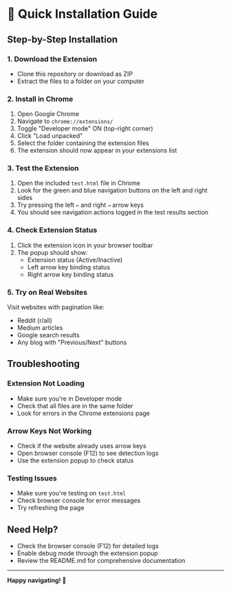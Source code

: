 # 🚀 Quick Installation Guide

## Step-by-Step Installation

### 1. Download the Extension
- Clone this repository or download as ZIP
- Extract the files to a folder on your computer

### 2. Install in Chrome
1. Open Google Chrome
2. Navigate to `chrome://extensions/`
3. Toggle "Developer mode" ON (top-right corner)
4. Click "Load unpacked"
5. Select the folder containing the extension files
6. The extension should now appear in your extensions list

### 3. Test the Extension
1. Open the included `test.html` file in Chrome
2. Look for the green and blue navigation buttons on the left and right sides
3. Try pressing the left `←` and right `→` arrow keys
4. You should see navigation actions logged in the test results section

### 4. Check Extension Status
1. Click the extension icon in your browser toolbar
2. The popup should show:
   - Extension status (Active/Inactive)
   - Left arrow key binding status
   - Right arrow key binding status

### 5. Try on Real Websites
Visit websites with pagination like:
- Reddit (r/all)
- Medium articles
- Google search results
- Any blog with "Previous/Next" buttons

## Troubleshooting

### Extension Not Loading
- Make sure you're in Developer mode
- Check that all files are in the same folder
- Look for errors in the Chrome extensions page

### Arrow Keys Not Working
- Check if the website already uses arrow keys
- Open browser console (F12) to see detection logs
- Use the extension popup to check status

### Testing Issues
- Make sure you're testing on `test.html`
- Check browser console for error messages
- Try refreshing the page

## Need Help?
- Check the browser console (F12) for detailed logs
- Enable debug mode through the extension popup
- Review the README.md for comprehensive documentation

---

**Happy navigating! 🏹** 